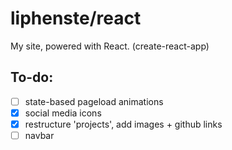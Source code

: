 # liphenste/react

My site, powered with React. (create-react-app)

## To-do:
- [ ] state-based pageload animations
- [x] social media icons
- [x] restructure 'projects', add images + github links
- [ ] navbar